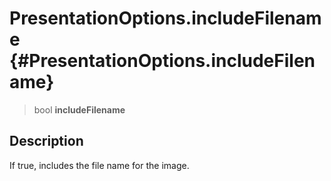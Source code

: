 PresentationOptions.includeFilename {#PresentationOptions.includeFilename}
===================================

> bool **includeFilename**

Description
-----------

If true, includes the file name for the image.
